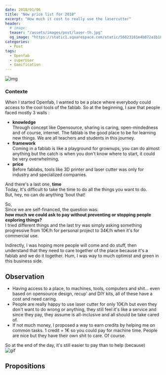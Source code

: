 ```yaml
---
date: 2018/01/06
title: "New price list for 2018"
excerpt: "How much it cost to really use the lasercutter"
header:
  # image:
  teaser: "/assets/images/post/laser-th.jpg"
  og_image: "https://static1.squarespace.com/static/56023101e4b072a1b1866505/t/56be1e4b37013b18611e028b/1455300256034/before-after.jpg"
categories:
  - Post
tags:
  - Openfab
  - superUser
  - Gamification
---
```

![img](https://image.freepik.com/vector-gratis/dinero-de-videojuegos_23-2147569682.jpg)

### Contexte
When I started Openfab, I wanted to be a place where everybody could access to the cool tools of the fablab. So at the beginning, I saw that people faced mostly 3 walls :

- **knowledge**  
Through concept like Opensource, sharing is caring, open-mindedness and of course, internet. The fablab is the good place to be for learning new things. We are all teachers and students in this journey.
- **framework**  
Coming in a fablab is like a playground for grownups, you can do almost anything but the catch is when you don't know where to start, it could be very overwhelming.  
- **price**  
Before fablabs, tools like 3D printer and laser cutter was only for industry and specialized companies.

And there's a last one, **time**  
Today, It's difficult to take the time to do all the things you want to do.   
But, hey, no can do anything 'bout that!


So,   
Since we are self-financed, the question was:   
**how much we could ask to pay without preventing or stopping people exploring things?**  
I tried different things and the last try was simply asking something progressive from 10€/h for personal project to 34€/h when it's for commercial use.

Indirectly, I was hoping more people will come and do stuff, then understand that they need to care together of the place because it's a fablab and we do it together. Hum, I was way to much optimist and green in this business side.

## Observation

- Having access to a place, to machines, tools, computers and shit... even based on opensource design, recup' and DIY kits, all of these have a cost and need caring.
- People are really happy to use laser cutter for only 10€/h but even they don't want to do wrong or anything, they still feel it's like a service and since they pay, they assume is all-inclusive and all should be take cared of.
- If not much money, I proposed a way to earn credits by helping me on common tasks. 1 credit = 1€ so you could pay for machine time.
People are nice but they have their own shit to care. Of course.

So at the end of the day, it's still easier to pay than to help (because)   
![gif](https://i.imgur.com/EcGg6VO.gif)


## Propositions
